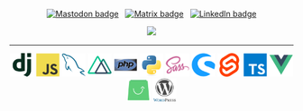 <div align="center">
  <p>
  <a href="https://mastodon.online/@data5tream">
    <img src="https://img.shields.io/badge/Mastodon-6364FF?style=for-the-badge&logo=mastodon&logoColor=white" alt="Mastodon badge"/></a>
  &nbsp;
  <a href="https://matrix.to/#/@data5tream:chat.blueignis.es">
    <img src="https://img.shields.io/badge/Matrix-black?style=for-the-badge&logo=matrix&logoColor=white" alt="Matrix badge"/></a>
  &nbsp;
  <a href="https://linkedin.com/in/simonstbarth">
    <img src="https://img.shields.io/badge/LinkedIn-blue?style=for-the-badge&logo=linkedin&logoColor=white" alt="LinkedIn badge"/>
  </a>
  </p>
  <p>
  <img src="https://streak-stats.demolab.com?user=data5tream&theme=vue-dark&date_format=j%20M%5B%20Y%5D" />
  </p>
  <hr>
  <img src="https://github.com/devicons/devicon/blob/master/icons/django/django-plain.svg" title="django" alt="django" width="42" height="42"/>
  <img src="https://github.com/devicons/devicon/blob/master/icons/javascript/javascript-original.svg" title="JavaScript" alt="JavaScript" width="42" height="42"/>
  <img src="https://github.com/devicons/devicon/blob/master/icons/mysql/mysql-original.svg" title="MySQL" alt="MySQL" width="42" height="42"/>
  <img src="https://github.com/devicons/devicon/blob/master/icons/nuxtjs/nuxtjs-original.svg" title="Nuxt" alt="Nuxt" width="42" height="42"/>
  <img src="https://github.com/devicons/devicon/blob/master/icons/php/php-original.svg" title="PHP" alt="PHP" width="42" height="42"/>
  <img src="https://github.com/devicons/devicon/blob/master/icons/python/python-original.svg" title="python" alt="python" width="42" height="42"/>
  <img src="https://github.com/devicons/devicon/blob/master/icons/sass/sass-original.svg" title="SASS" alt="SASS" width="42" height="42"/>
  <img src="https://github.com/devicons/devicon/blob/master/icons/shopware/shopware-original.svg" title="Shopware" alt="Shopware" width="42" height="42"/>
  <img src="https://github.com/devicons/devicon/blob/master/icons/svelte/svelte-original.svg" title="Svelte" alt="Svelte" width="42" height="42"/>
  <img src="https://github.com/devicons/devicon/blob/master/icons/typescript/typescript-original.svg" title="TypeScript" alt="TypeScript" width="42" height="42"/>
  <img src="https://github.com/devicons/devicon/blob/master/icons/vuejs/vuejs-original.svg" title="Vue" alt="Vue" width="42" height="42"/>
  <img src="https://github.com/devicons/devicon/blob/master/icons/vuestorefront/vuestorefront-original.svg" title="Vue Storefront" alt="Vue Storefront" width="42" height="42"/>
  <img src="https://github.com/devicons/devicon/blob/master/icons/wordpress/wordpress-original.svg" title="WordPress" alt="WordPress" width="42" height="42"/>
</div>
